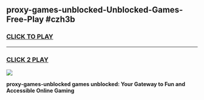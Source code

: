 
## proxy-games-unblocked-Unblocked-Games-Free-Play #czh3b
<h3>
<a href="https://us.freeplayer.one?title=proxy-games-unblocked&ref=9M">CLICK TO PLAY</a></h3>
<hr>

<h3>
<a href="https://us.freeplayer.one?title=proxy-games-unblocked&ref=9M">CLICK 2 PLAY</a>
  
</h3>

<a href="https://us.freeplayer.one?title=proxy-games-unblocked&ref=9M"><img src="https://clearcache.store/games.png"></a>


**proxy-games-unblocked games unblocked: Your Gateway to Fun and Accessible Online Gaming**
